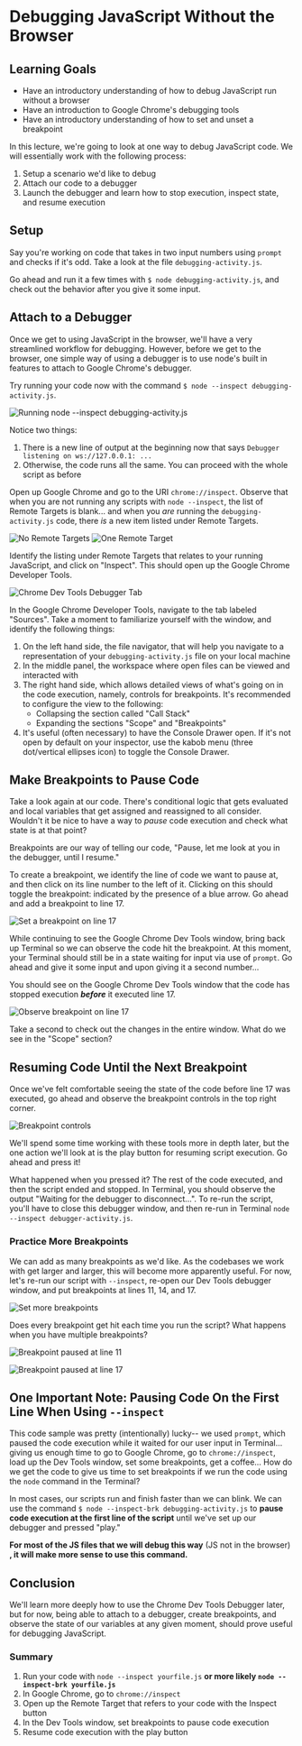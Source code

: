 # Debugging JavaScript Without the Browser

## Learning Goals
- Have an introductory understanding of how to debug JavaScript run without a browser
- Have an introduction to Google Chrome's debugging tools
- Have an introductory understanding of how to set and unset a breakpoint

In this lecture, we're going to look at one way to debug JavaScript code. We will essentially work with the following process:

1. Setup a scenario we'd like to debug
1. Attach our code to a debugger
1. Launch the debugger and learn how to stop execution, inspect state, and resume execution


## Setup

Say you're working on code that takes in two input numbers using `prompt` and checks if it's odd. Take a look at the file `debugging-activity.js`.

Go ahead and run it a few times with `$ node debugging-activity.js`, and check out the behavior after you give it some input.

## Attach to a Debugger

Once we get to using JavaScript in the browser, we'll have a very streamlined workflow for debugging. However, before we get to the browser, one simple way of using a debugger is to use node's built in features to attach to Google Chrome's debugger.

Try running your code now with the command `$ node --inspect debugging-activity.js`.

![Running node --inspect debugging-activity.js](images/01-running_inspect.png)

Notice two things:
1. There is a new line of output at the beginning now that says `Debugger listening on ws://127.0.0.1: ...`
1. Otherwise, the code runs all the same. You can proceed with the whole script as before

Open up Google Chrome and go to the URI `chrome://inspect`. Observe that when you are not running any scripts with `node --inspect`, the list of Remote Targets is blank... and when you _are_ running the `debugging-activity.js` code, there _is_ a new item listed under Remote Targets.

![No Remote Targets](images/02-remote_targets_blank.png)
![One Remote Target](images/03-remote_targets_populated.png)

Identify the listing under Remote Targets that relates to your running JavaScript, and click on "Inspect". This should open up the Google Chrome Developer Tools.

![Chrome Dev Tools Debugger Tab](images/04-dev-tools-layout.png)

In the Google Chrome Developer Tools, navigate to the tab labeled "Sources". Take a moment to familiarize yourself with the window, and identify the following things:

1. On the left hand side, the file navigator, that will help you navigate to a representation of your `debugging-activity.js` file on your local machine
1. In the middle panel, the workspace where open files can be viewed and interacted with
1. The right hand side, which allows detailed views of what's going on in the code execution, namely, controls for breakpoints. It's recommended to configure the view to the following:
    - Collapsing the section called "Call Stack"
    - Expanding the sections "Scope" and "Breakpoints"
1. It's useful (often necessary) to have the Console Drawer open. If it's not open by default on your inspector, use the kabob menu (three dot/vertical ellipses icon) to toggle the Console Drawer.

## Make Breakpoints to Pause Code

Take a look again at our code. There's conditional logic that gets evaluated and local variables that get assigned and reassigned to all consider. Wouldn't it be nice to have a way to _pause_ code execution and check what state is at that point?

Breakpoints are our way of telling our code, "Pause, let me look at you in the debugger, until I resume."

To create a breakpoint, we identify the line of code we want to pause at, and then click on its line number to the left of it. Clicking on this should toggle the breakpoint: indicated by the presence of a blue arrow. Go ahead and add a breakpoint to line 17.

![Set a breakpoint on line 17](images/05-set-17-breakpoint.png)

While continuing to see the Google Chrome Dev Tools window, bring back up Terminal so we can observe the code hit the breakpoint. At this moment, your Terminal should still be in a state waiting for input via use of `prompt`. Go ahead and give it some input and upon giving it a second number...

You should see on the Google Chrome Dev Tools window that the code has stopped execution _**before**_ it executed line 17.

![Observe breakpoint on line 17](images/06-pause-17-breakpoint.png)

Take a second to check out the changes in the entire window. What do we see in the "Scope" section?

## Resuming Code Until the Next Breakpoint

Once we've felt comfortable seeing the state of the code before line 17 was executed, go ahead and observe the breakpoint controls in the top right corner.

![Breakpoint controls](images/07-layout-breakpoint-controls.png)

We'll spend some time working with these tools more in depth later, but the one action we'll look at is the play button for resuming script execution. Go ahead and press it!

What happened when you pressed it? The rest of the code executed, and then the script ended and stopped. In Terminal, you should observe the output "Waiting for the debugger to disconnect...". To re-run the script, you'll have to close this debugger window, and then re-run in Terminal `node --inspect debugger-activity.js`.

### Practice More Breakpoints

We can add as many breakpoints as we'd like. As the codebases we work with get larger and larger, this will become more apparently useful. For now, let's re-run our script with `--inspect`, re-open our Dev Tools debugger window, and put breakpoints at lines 11, 14, and 17.

![Set more breakpoints](images/08-set-all-breakpoints.png)

Does every breakpoint get hit each time you run the script? What happens when you have multiple breakpoints?

![Breakpoint paused at line 11](images/09-play-all-breakpoints.png)

![Breakpoint paused at line 17](images/10-see-all-breakpoints.png)

## One Important Note: Pausing Code On the First Line When Using `--inspect`

This code sample was pretty (intentionally) lucky-- we used `prompt`, which paused the code execution while it waited for our user input in Terminal... giving us enough time to go to Google Chrome, go to `chrome://inspect`, load up the Dev Tools window, set some breakpoints, get a coffee... How do we get the code to give us time to set breakpoints if we run the code using the `node` command in the Terminal?

In most cases, our scripts run and finish faster than we can blink. We can use the command `$ node --inspect-brk debugging-activity.js` to **pause code execution at the first line of the script** until we've set up our debugger and pressed "play."

**For most of the JS files that we will debug this way** (JS not in the browser) **, it will make more sense to use this command.**

## Conclusion

We'll learn more deeply how to use the Chrome Dev Tools Debugger later, but for now, being able to attach to a debugger, create breakpoints, and observe the state of our variables at any given moment, should prove useful for debugging JavaScript.

### Summary

1. Run your code with `node --inspect yourfile.js` **or more likely `node --inspect-brk yourfile.js`**
1. In Google Chrome, go to `chrome://inspect`
1. Open up the Remote Target that refers to your code with the Inspect button
1. In the Dev Tools window, set breakpoints to pause code execution
1. Resume code execution with the play button
